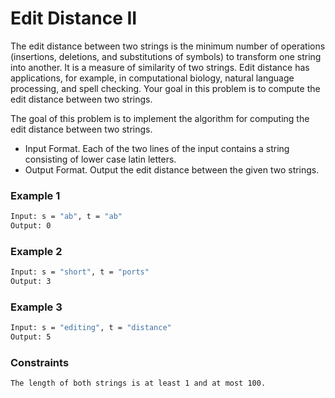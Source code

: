 # Edit Distance II

The edit distance between two strings is the minimum number of operations (insertions, deletions, and
substitutions of symbols) to transform one string into another. It is a measure of similarity of two strings.
Edit distance has applications, for example, in computational biology, natural language processing, and spell
checking. Your goal in this problem is to compute the edit distance between two strings.

The goal of this problem is to implement the algorithm for computing the edit distance between two
strings.

- Input Format. Each of the two lines of the input contains a string consisting of lower case latin letters.
- Output Format. Output the edit distance between the given two strings.

### Example 1
```sh
Input: s = "ab", t = "ab"
Output: 0
```

### Example 2
```sh
Input: s = "short", t = "ports"
Output: 3
```

### Example 3
```sh
Input: s = "editing", t = "distance"
Output: 5
```

### Constraints
```sh
The length of both strings is at least 1 and at most 100.
```
